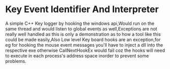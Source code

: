 # Key Event Identifier And Interpreter
 A simple C++ Key logger by hooking the windows api,Would run on the same thread and would listen to global events as well,Exceptions are not really well handled as this is only a demonstration as to how a tool like this could be made easily,Also Low level Key board hooks are an exception,for eg for hooking the mouse event messages you'll have to inject a dll into the respective exe otherwise CallNextHookEx would fail coz the hooks will need to execute in each process's address space inorder to prevent some problems.
